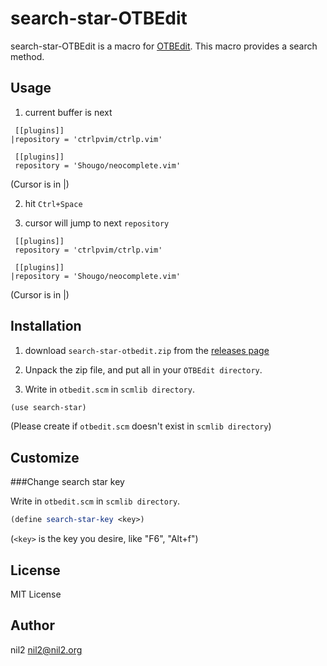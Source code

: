 search-star-OTBEdit
===================

search-star-OTBEdit is a macro for [OTBEdit](http://www.hi-ho.ne.jp/a_ogawa/otbedit/).
This macro provides a search method.

Usage
-----

1. current buffer is next

```
 [[plugins]]
|repository = 'ctrlpvim/ctrlp.vim'

 [[plugins]]
 repository = 'Shougo/neocomplete.vim'
```

(Cursor is in |)

2. hit `Ctrl+Space`

3. cursor will jump to next `repository`

```
 [[plugins]]
 repository = 'ctrlpvim/ctrlp.vim'

 [[plugins]]
|repository = 'Shougo/neocomplete.vim'
```

(Cursor is in |)

Installation
------------

1. download `search-star-otbedit.zip` from the [releases page](https://github.com/nil2nekoni/search-star-otbedit/releases)

2. Unpack the zip file, and put all in your `OTBEdit directory`.

3. Write in `otbedit.scm` in `scmlib directory`.

```scm
(use search-star)
```

(Please create if `otbedit.scm` doesn't exist in `scmlib directory`)

Customize
---------

###Change search star key

Write in `otbedit.scm` in `scmlib directory`.

```scm
(define search-star-key <key>)
```

(`<key>` is the key you desire, like "F6", "Alt+f")

License
-------

MIT License

Author
------

nil2 <nil2@nil2.org>
